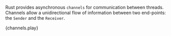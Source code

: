 Rust provides asynchronous `channels` for communication between threads. Channels
allow a unidirectional flow of information between two end-points: the
`Sender` and the `Receiver`.

{channels.play}
